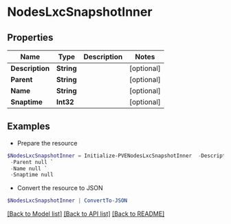 # NodesLxcSnapshotInner
## Properties

Name | Type | Description | Notes
------------ | ------------- | ------------- | -------------
**Description** | **String** |  | [optional] 
**Parent** | **String** |  | [optional] 
**Name** | **String** |  | [optional] 
**Snaptime** | **Int32** |  | [optional] 

## Examples

- Prepare the resource
```powershell
$NodesLxcSnapshotInner = Initialize-PVENodesLxcSnapshotInner  -Description null `
 -Parent null `
 -Name null `
 -Snaptime null
```

- Convert the resource to JSON
```powershell
$NodesLxcSnapshotInner | ConvertTo-JSON
```

[[Back to Model list]](../README.md#documentation-for-models) [[Back to API list]](../README.md#documentation-for-api-endpoints) [[Back to README]](../README.md)

